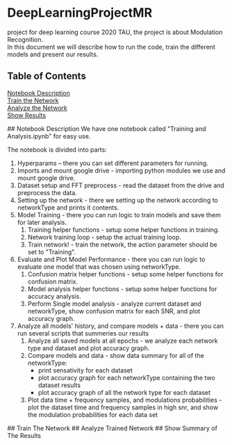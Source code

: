 # DeepLearningProjectMR
project for deep learning course 2020 TAU, the project is about Modulation Recognition.<br/>
In this document we will describe how to run the code, train the different models and present our results.

## Table of Contents  
[Notebook Description](#desc)  <br/>
[Train the Network](#train)<br/>
[Analyze the Network](#analyze_train)  <br/>
[Show Results](#results)<br/>

<a name="desc"/>
## Notebook Description
We have one notebook called "Training and Analysis.ipynb" for easy use.

The notebook is divided into parts:
  1.	Hyperparams – there you can set different parameters for running.
  2.  Imports and mount google drive - importing python modules we use and mount google drive. 
  3.  Dataset setup and FFT preprocess - read the dataset from the drive and preprocess the data.
  4.  Setting up the network - there we setting up the network according to networkType and prints it contents.
  5.  Model Training - there you can run logic to train models and save them for later analysis.
      1. Training helper functions - setup some helper functions in training.
      2. Network training loop - setup the actual training loop.
      3. Train network! - train the network, the action parameter should be set to "Training".
  6.  Evaluate and Plot Model Performance - there you can run logic to evaluate one model that was chosen using networkType.
      1. Confusion matrix helper functions - setup some helper functions for confusion matrix.
      2. Model analysis helper functions - setup some helper functions for accuracy analysis.
      3. Perform Single model analysis - analyze current dataset and networkType, show confusion matrix for each SNR, and plot accuracy graph.
  7.  Analyze all models' history, and compare models + data - there you can run several scripts that summeries our results
      1. Analyze all saved models at all epochs - we analyze each network type and dataset and plot accuracy graph.
      2. Compare models and data - show data summary for all of the networkType:
          * print sensativity for each dataset
          * plot accuracy graph for each networkType containing the two dataset results
          * plot accuracy graph of all the network type for each dataset
      3. Plot data time + frequency samples, and modulations probabilities - plot the dataset time and frequency samples in high snr, and show the modulation probabilities for             each data set 

<a name="train"/>
## Train The Network

<a name="analyze_train"/>
## Analyze Trained Network

<a name="results"/>
## Show Summary of The Results
